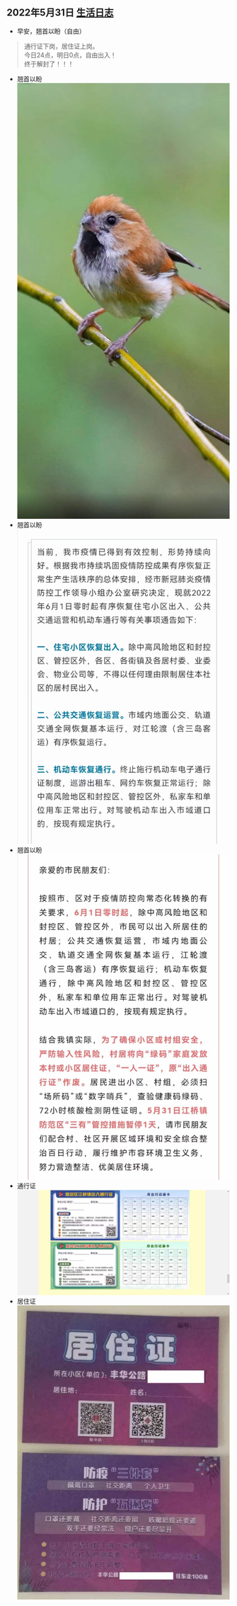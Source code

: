## 2022年5月31日  [生活日志](../life.md)
- 早安，翘首以盼（自由）
>通行证下岗，居住证上岗。    
今日24点，明日0点，自由出入！  
终于解封了！！！
>  
- 翘首以盼  
![](../img/20220531b.jpg)
- 翘首以盼  
![](../img/20220531c.jpg)
- 翘首以盼  
![](../img/20220531d.jpg)
- 通行证   
![](../img/20220531.jpg)
- 居住证    
![](../img/20220531a.jpg)
